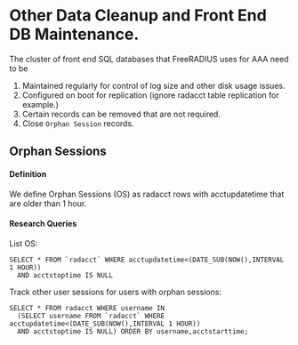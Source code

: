 # Other Data Cleanup and Front End DB Maintenance.

The cluster of front end SQL databases that FreeRADIUS uses for AAA need to be 

 1. Maintained regularly for control of log size and other disk usage issues. 
 1. Configured on boot for replication (ignore radacct table replication for example.)
 1. Certain records can be removed that are not required.
 1. Close ```Orphan Session``` records.

## Orphan Sessions

#### Definition
We define Orphan Sessions (OS) as radacct rows with acctupdatetime that are older than 1 hour.



#### Research Queries

List OS:
```
SELECT * FROM `radacct` WHERE acctupdatetime<(DATE_SUB(NOW(),INTERVAL 1 HOUR))
  AND acctstoptime IS NULL
 ```

Track other user sessions for users with orphan sessions:
```
SELECT * FROM radacct WHERE username IN
  (SELECT username FROM `radacct` WHERE acctupdatetime<(DATE_SUB(NOW(),INTERVAL 1 HOUR))
  AND acctstoptime IS NULL) ORDER BY username,acctstarttime;
```
